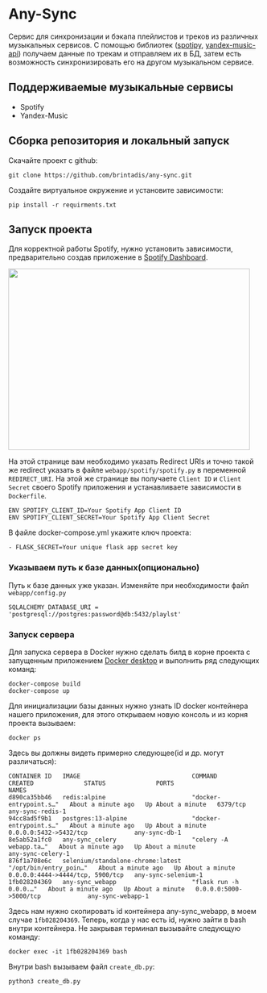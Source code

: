 # Any-Sync

Сервис для синхронизации и бэкапа плейлистов и треков из различных музыкальных сервисов.
С помощью библиотек ([spotipy](https://github.com/plamere/spotipy), [yandex-music-api](https://github.com/MarshalX/yandex-music-api)) получаем данные по трекам и отправляем их в БД, затем есть возможность синхронизировать его на другом музыкальном сервисе.

## Поддерживаемые музыкальные сервисы

- Spotify
- Yandex-Music 

## Сборка репозитория и локальный запуск
Скачайте проект с github:

```
git clone https://github.com/brintadis/any-sync.git
```

Создайте виртуальное окружение и установите зависимости:
```
pip install -r requirments.txt
```

## Запуск проекта
Для корректной работы Spotify, нужно установить зависимости, предварительно создав приложение в [Spotify Dashboard](https://developer.spotify.com/dashboard/).

<img src= "https://imgur.com/hzTnqk6.png" width = "480" height = "360">

На этой странице вам необходимо указать Redirect URIs и точно такой же redirect указать в файле ```webapp/spotify/spotify.py``` в переменной ```REDIRECT_URI```. На этой же странице вы получаете ```Client ID``` и ```Client Secret``` своего Spotify приложения и устанавливаете зависимости в ```Dockerfile```.

```
ENV SPOTIFY_CLIENT_ID=Your Spotify App Client ID
ENV SPOTIFY_CLIENT_SECRET=Your Spotify App Client Secret
```
В файле docker-compose.yml укажите ключ проекта:
```
- FLASK_SECRET=Your unique flask app secret key
```

### Указываем путь к базе данных(опционально)
Путь к базе данных уже указан. Изменяйте при необходимости
файл ```webapp/config.py```
```
SQLALCHEMY_DATABASE_URI = 'postgresql://postgres:password@db:5432/playlst'
```
### Запуск сервера
Для запуска сервера в Docker нужно сделать билд в корне проекта с запущенным приложением [Docker desktop](https://www.docker.com/get-started/) и выполнить ряд следующих команд:
```
docker-compose build
docker-compose up
```
Для инициализации базы данных нужно узнать ID docker контейнера нашего приложения, для этого открываем новую консоль и из корня проекта вызываем:
```
docker ps
```
Здесь вы должны видеть примерно следующее(id и др. могут различаться):
```
CONTAINER ID   IMAGE                               COMMAND                  CREATED              STATUS              PORTS                              NAMES
d890ca35bb46   redis:alpine                        "docker-entrypoint.s…"   About a minute ago   Up About a minute   6379/tcp                           any-sync-redis-1
94cc8ad5f9b1   postgres:13-alpine                  "docker-entrypoint.s…"   About a minute ago   Up About a minute   0.0.0.0:5432->5432/tcp             any-sync-db-1
8e5ab52a1fc0   any-sync_celery                     "celery -A webapp.ta…"   About a minute ago   Up About a minute                                      any-sync-celery-1
876f1a708e6c   selenium/standalone-chrome:latest   "/opt/bin/entry_poin…"   About a minute ago   Up About a minute   0.0.0.0:4444->4444/tcp, 5900/tcp   any-sync-selenium-1
1fb028204369   any-sync_webapp                     "flask run -h 0.0.0.…"   About a minute ago   Up About a minute   0.0.0.0:5000->5000/tcp             any-sync-webapp-1
```
Здесь нам нужно скопировать id контейнера any-sync_webapp, в моем случае ```1fb028204369```.
Теперь, когда у нас есть id, нужно зайти в bash внутри контейнера.
Не закрывая терминал вызывайте следующую команду:
```
docker exec -it 1fb028204369 bash
```
Внутри bash вызываем файл ```create_db.py```:
```
python3 create_db.py
```